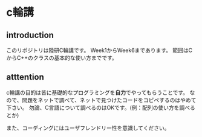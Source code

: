 # c輪講

## introduction
このリポジトリは陸研C輪講です。
Week1からWeek6まであります。
範囲はCからC++のクラスの基本的な使い方までです。

## atttention
c輪講の目的は皆に基礎的なプログラミングを**自力**でやってもらうことです。
なので、問題をネットで調べて、ネットで見つけたコードをコピペするのはやめて下さい。
勿論、C言語について調べるのはOKです。(例：配列の使い方を調べるとか)

また、コーディングにはユーザフレンドリー性を意識してください。



